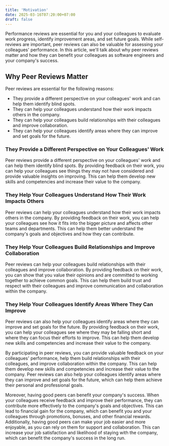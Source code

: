 ```yaml
---
title: 'Motivation'
date: 2025-03-16T07:20:00+07:00
draft: false
---
```


Performance reviews are essential for you and your colleagues to evaluate work progress, identify improvement areas, and set future goals. While self-reviews are important, peer reviews can also be valuable for assessing your colleagues' performance. In this article, we'll talk about why peer reviews matter and how they can benefit your colleagues as software engineers and your company's success.

## **Why Peer Reviews Matter**

Peer reviews are essential for the following reasons:

- They provide a different perspective on your colleagues' work and can help them identify blind spots.
- They can help your colleagues understand how their work impacts others in the company.
- They can help your colleagues build relationships with their colleagues and improve collaboration.
- They can help your colleagues identify areas where they can improve and set goals for the future.

### **They Provide a Different Perspective on Your Colleagues' Work**

Peer reviews provide a different perspective on your colleagues' work and can help them identify blind spots. By providing feedback on their work, you can help your colleagues see things they may not have considered and provide valuable insights on improving. This can help them develop new skills and competencies and increase their value to the company.

### **They Help Your Colleagues Understand How Their Work Impacts Others**

Peer reviews can help your colleagues understand how their work impacts others in the company. By providing feedback on their work, you can help your colleagues see how it fits into the bigger picture and affects other teams and departments. This can help them better understand the company's goals and objectives and how they can contribute.

### **They Help Your Colleagues Build Relationships and Improve Collaboration**

Peer reviews can help your colleagues build relationships with their colleagues and improve collaboration. By providing feedback on their work, you can show that you value their opinions and are committed to working together to achieve common goals. This can help them build trust and respect with their colleagues and improve communication and collaboration within the company.

### **They Help Your Colleagues Identify Areas Where They Can Improve**

Peer reviews can also help your colleagues identify areas where they can improve and set goals for the future. By providing feedback on their work, you can help your colleagues see where they may be falling short and where they can focus their efforts to improve. This can help them develop new skills and competencies and increase their value to the company.

By participating in peer reviews, you can provide valuable feedback on your colleagues' performance, help them build relationships with their colleagues, and improve collaboration within the company. This can help them develop new skills and competencies and increase their value to the company. Peer reviews can also help your colleagues identify areas where they can improve and set goals for the future, which can help them achieve their personal and professional goals.

Moreover, having good peers can benefit your company's success. When your colleagues receive feedback and improve their performance, they can contribute more effectively to the company's goals and objectives. This can lead to financial gain for the company, which can benefit you and your colleagues through promotions, bonuses, and other financial rewards. Additionally, having good peers can make your job easier and more enjoyable, as you can rely on them for support and collaboration. This can increase your job satisfaction and likelihood of staying with the company, which can benefit the company's success in the long run.
